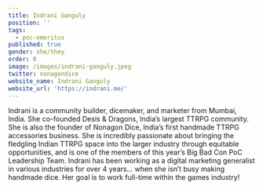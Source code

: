 ```yaml
---
title: Indrani Ganguly
position: ''
tags:
  - poc-emeritus
published: true
gender: she/they
order: 0
image: /images/indrani-ganguly.jpeg
twitter: nonagondice
website_name: Indrani Ganguly
website_url: 'https://indrani.me/'
---
```


Indrani is a community builder, dicemaker, and marketer from Mumbai, India. She co-founded Desis & Dragons, India’s largest TTRPG community. She is also the founder of Nonagon Dice, India’s first handmade TTRPG accessories business. She is incredibly passionate about bringing the fledgling Indian TTRPG space into the larger industry through equitable opportunities, and is one of the members of this year’s Big Bad Con PoC Leadership Team. Indrani has been working as a digital marketing generalist in various industries for over 4 years… when she isn’t busy making handmade dice. Her goal is to work full-time within the games industry!
